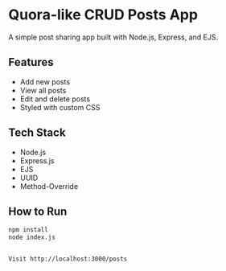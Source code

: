 # Quora-like CRUD Posts App

A simple post sharing app built with Node.js, Express, and EJS.

## Features
- Add new posts
- View all posts
- Edit and delete posts
- Styled with custom CSS

## Tech Stack
- Node.js
- Express.js
- EJS
- UUID
- Method-Override

## How to Run
```bash
npm install
node index.js


Visit http://localhost:3000/posts
